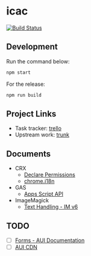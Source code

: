 # icac

[![Build Status](https://travis-ci.org/announce/icac.svg?branch=master)](https://travis-ci.org/announce/icac)

## Development

Run the command below:

```bash
npm start
```

For the release:

```bash
npm run build
```

## Project Links

* Task tracker: [trello](https://trello.com/b/rgRTwohR)
* Upstream work: [trunk](https://github.com/announce/icac/compare/master...ymkjp:master)

## Documents

* CRX
  * [Declare Permissions](https://developer.chrome.com/extensions/declare_permissions)
  * [chrome\.i18n](https://developer.chrome.com/extensions/i18n)
* GAS
  * [Apps Script API](https://developers.google.com/apps-script/api/how-tos/execute)
* ImageMagick
  * [Text Handling \- IM v6](http://www.imagemagick.org/Usage/text/#label_bestfit)

## TODO

* [ ] [Forms \- AUI Documentation](https://docs.atlassian.com/aui/7.9.5/docs/forms.html)
* [ ] [AUI CDN](http://aui-cdn.atlassian.com/)
